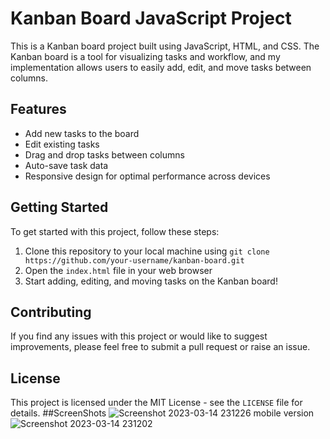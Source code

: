 # Kanban Board JavaScript Project

This is a Kanban board project built using JavaScript, HTML, and CSS. The Kanban board is a tool for visualizing tasks and workflow, and my implementation allows users to easily add, edit, and move tasks between columns.

## Features

- Add new tasks to the board
- Edit existing tasks
- Drag and drop tasks between columns
- Auto-save task data
- Responsive design for optimal performance across devices

## Getting Started

To get started with this project, follow these steps:

1. Clone this repository to your local machine using `git clone https://github.com/your-username/kanban-board.git`
2. Open the `index.html` file in your web browser
3. Start adding, editing, and moving tasks on the Kanban board!

## Contributing

If you find any issues with this project or would like to suggest improvements, please feel free to submit a pull request or raise an issue.

## License

This project is licensed under the MIT License - see the `LICENSE` file for details.
##ScreenShots
![Screenshot 2023-03-14 231226](https://user-images.githubusercontent.com/94858304/225155448-6f61fe0b-7a9f-42de-9f07-40a0f02fa750.png)
mobile version
![Screenshot 2023-03-14 231202](https://user-images.githubusercontent.com/94858304/225155461-cd315fdc-4720-4722-8c08-f437fdc6cc83.png)


